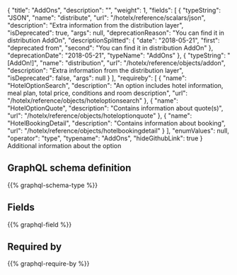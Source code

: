 {
  "title": "AddOns",
  "description": "",
  "weight": 1,
  "fields": [
    {
      "typeString": "JSON",
      "name": "distribute",
      "url": "/hotelx/reference/scalars/json",
      "description": "Extra information from the distribution layer",
      "isDeprecated": true,
      "args": null,
      "deprecationReason": "You can find it in distribution AddOn",
      "descriptionSplitted": {
        "date": "2018-05-21",
        "first": "deprecated from",
        "second": "You can find it in distribution AddOn"
      },
      "deprecationDate": "2018-05-21",
      "typeName": "AddOns"
    },
    {
      "typeString": "[AddOn!]",
      "name": "distribution",
      "url": "/hotelx/reference/objects/addon",
      "description": "Extra information from the distribution layer",
      "isDeprecated": false,
      "args": null
    }
  ],
  "requireby": [
    {
      "name": "HotelOptionSearch",
      "description": "An option includes hotel information, meal plan, total price, conditions and room description",
      "url": "/hotelx/reference/objects/hoteloptionsearch"
    },
    {
      "name": "HotelOptionQuote",
      "description": "Contains information about quote(s)",
      "url": "/hotelx/reference/objects/hoteloptionquote"
    },
    {
      "name": "HotelBookingDetail",
      "description": "Contains information about booking",
      "url": "/hotelx/reference/objects/hotelbookingdetail"
    }
  ],
  "enumValues": null,
  "operator": "type",
  "typename": "AddOns",
  "hideGithubLink": true
}
Additional information about the option
## GraphQL schema definition

{{% graphql-schema-type %}}

## Fields

{{% graphql-field %}}

## Required by

{{% graphql-require-by %}}
